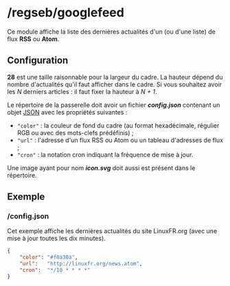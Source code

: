 # /regseb/googlefeed

Ce module affiche la liste des dernières actualités d'un (ou d'une liste) de
flux **RSS** ou **Atom**.

## Configuration

**28** est une taille raisonnable pour la largeur du cadre. La hauteur dépend
du nombre d'actualités qu'il faut afficher dans le cadre. Si vous souhaitez
avoir les *N* derniers articles : il faut fixer la hauteur à *N + 1*.

Le répertoire de la passerelle doit avoir un fichier ***config.json***
contenant un objet [JSON](http://www.json.org "JavaScript Object Notation")
avec les propriétés suivantes :

- `"color"` : la couleur de fond du cadre (au format hexadécimale, régulier RGB
  ou avec des mots-clefs prédéfinis) ;
- `"url"` : l'adresse d'un flux RSS ou Atom ou un tableau d'adresses de flux ;
- `"cron"` : la notation cron indiquant la fréquence de mise à jour.

Une image ayant pour nom ***icon.svg*** doit aussi est présent dans le
répertoire.

## Exemple

### /config.json

Cet exemple affiche les dernières actualités du site LinuxFR.org (avec une mise
à jour toutes les dix minutes).

```JSON
{
    "color": "#f0a30a",
    "url":   "http://linuxfr.org/news.atom",
    "cron":  "*/10 * * * *"
}
```
